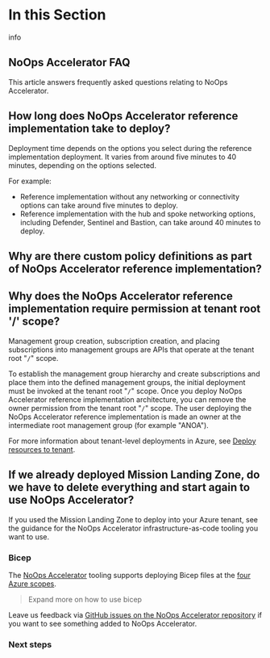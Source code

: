# In this Section

info

## NoOps Accelerator FAQ

This article answers frequently asked questions relating to NoOps Accelerator.

## How long does NoOps Accelerator reference implementation take to deploy?

Deployment time depends on the options you select during the reference implementation deployment. It varies from around five minutes to 40 minutes, depending on the options selected.

For example:

- Reference implementation without any networking or connectivity options can take around five minutes to deploy.
- Reference implementation with the hub and spoke networking options, including Defender, Sentinel and Bastion, can take around 40 minutes to deploy.

## Why are there custom policy definitions as part of NoOps Accelerator reference implementation?

## Why does the NoOps Accelerator reference implementation require permission at tenant root '/' scope?

Management group creation, subscription creation, and placing subscriptions into management groups are APIs that operate at the tenant root "`/`" scope.

To establish the management group hierarchy and create subscriptions and place them into the defined management groups, the initial deployment must be invoked at the tenant root "`/`" scope. Once you deploy NoOps Accelerator reference implementation architecture, you can remove the owner permission from the tenant root "`/`" scope. The user deploying the NoOps Accelerator reference implementation is made an owner at the intermediate root management group (for example "ANOA").

For more information about tenant-level deployments in Azure, see [Deploy resources to tenant](https://docs.microsoft.com/azure/azure-resource-manager/templates/deploy-to-tenant).

## If we already deployed Mission Landing Zone, do we have to delete everything and start again to use NoOps Accelerator?

If you used the Mission Landing Zone to deploy into your Azure tenant, see the guidance for the NoOps Accelerator infrastructure-as-code tooling you want to use.

### Bicep

The [NoOps Accelerator](https://github.com/Azure/NoOpsAccelerator) tooling supports deploying Bicep files at the [four Azure scopes](https://docs.microsoft.com/azure/azure-resource-manager/management/overview#understand-scope).

> Expand more on how to use bicep

Leave us feedback via [GitHub issues on the NoOps Accelerator repository](https://github.com/Azure/NoOpsAccelerator/issues) if you want to see something added to NoOps Accelerator.

### Next steps

